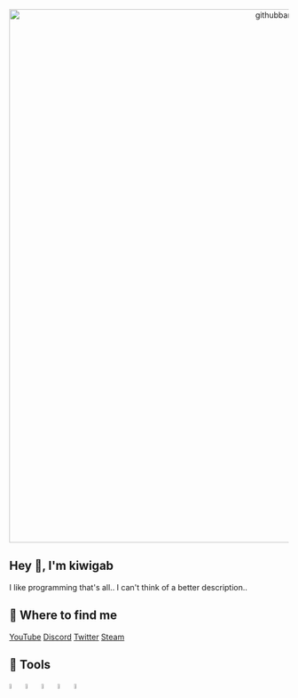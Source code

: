 
<center><img width="960" alt="githubbanner" src="https://user-images.githubusercontent.com/77127009/184540189-c40f74f7-656d-4fc9-a9ea-1edbc035d42a.png"></center>
<h2>Hey 👋, I'm kiwigab</h2>
I like programming that's all.. I can't think of a better description..

<h2>📑 Where to find me</h2>
<a align="left" href="https://www.youtube.com/channel/UC68gimgpWeAz3Z-cpRtnwAg">YouTube</a>
<a align="left" href="https://discord.gg/kXvKyVAAb5">Discord</a>
<a align="left" href="https://twitter.com/kiwigab_">Twitter</a>
<a href="https://steamcommunity.com/id/kiwigab/">Steam</a>

<h2>🤖 Tools</h2>
<p align="left">
  <img src="https://cdn.jsdelivr.net/gh/devicons/devicon/icons/python/python-original.svg" width="5%" />
  <img src="https://cdn.jsdelivr.net/gh/devicons/devicon/icons/java/java-original.svg" width="5%" />
  <img src="https://cdn.jsdelivr.net/gh/devicons/devicon/icons/html5/html5-original.svg" width="5%" />
  <img src="https://cdn.jsdelivr.net/gh/devicons/devicon/icons/css3/css3-original.svg" width="5%" />
  <img src="https://cdn.jsdelivr.net/gh/devicons/devicon/icons/react/react-original.svg" width="5%" />
</p>
